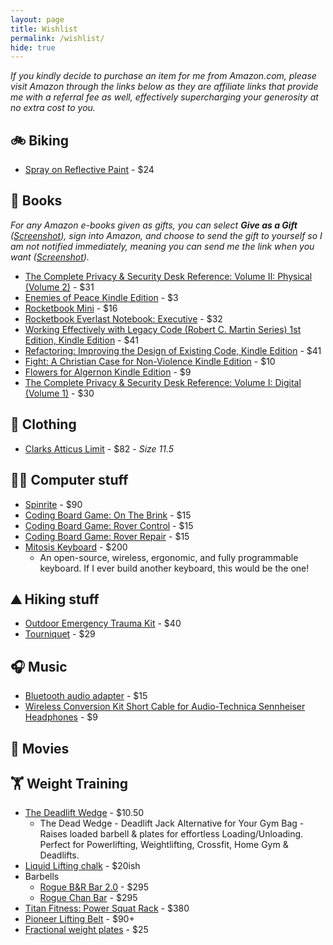 ```yaml
---
layout: page
title: Wishlist
permalink: /wishlist/
hide: true
---
```


<!-- # Wishlist -->

_If you kindly decide to purchase an item for me from Amazon.com, please visit Amazon through the links below as they are affiliate links that provide me with a referral fee as well, effectively supercharging your generosity at no extra cost to you._

## 🚲 Biking
- [Spray on Reflective Paint](https://amzn.to/2LsDtIJ) - $24

## 📖 Books
_For any Amazon e-books given as gifts, you can select **Give as a Gift** ([Screenshot](https://goo.gl/PgPwqF)), sign into Amazon, and choose to send the gift to yourself so I am not notified immediately, meaning you can send me the link when you want ([Screenshot](https://goo.gl/YY4Zxm))._
- [The Complete Privacy & Security Desk Reference: Volume II: Physical (Volume 2)](https://amzn.to/2OxqFCX) - $31
- [Enemies of Peace Kindle Edition](https://amzn.to/2LNOPKO) - $3
- [Rocketbook Mini](https://amzn.to/2NTawq0) - $16
- [Rocketbook Everlast Notebook: Executive](https://amzn.to/2NVJuyA) - $32
- [Working Effectively with Legacy Code (Robert C. Martin Series) 1st Edition, Kindle Edition](https://amzn.to/2JGUH3y) - $41
- [Refactoring: Improving the Design of Existing Code, Kindle Edition](https://amzn.to/2zVn3Y4) - $41
- [Fight: A Christian Case for Non-Violence Kindle Edition](https://amzn.to/2zQvbsJ) - $10
- [Flowers for Algernon Kindle Edition](https://amzn.to/2L93D7h) - $9
- [The Complete Privacy & Security Desk Reference: Volume I: Digital (Volume 1)](https://amzn.to/2K9E14R) - $30

## 👕 Clothing
- [Clarks Atticus Limit](https://amzn.to/2uywJT8) - $82 - _Size 11.5_

## 👨‍💻 Computer stuff
- [Spinrite](https://www.grc.com/x/ne.dll?ag0foyt2) - $90
- [Coding Board Game: On The Brink](https://amzn.to/2JAFeBZ) - $15
- [Coding Board Game: Rover Control](https://amzn.to/2O2DULG) - $15
- [Coding Board Game: Rover Repair](https://www.target.com/p/coding-board-game-robot-repair/-/A-52123740#lnk=sametab) - $15
- [Mitosis Keyboard](https://flashquark.com/product/gb-mitosis-wireless-split-ergonomic-keyboard-w-acrylic-case/) - $200
  - An open-source, wireless, ergonomic, and fully programmable keyboard. If I ever build another keyboard, this would be the one!

## ⛰️ Hiking stuff
- [Outdoor Emergency Trauma Kit](https://amzn.to/2zPpEms) - $40
- [Tourniquet](https://amzn.to/2Lu1Sxr) - $29

## 🎧 Music
- [Bluetooth audio adapter](https://www.amazon.com/dp/B008AGQMQC/_encoding=UTF8?coliid=ITG2845BNWPT6&colid=377WTGEIH9JPF) - $15
- [ Wireless Conversion Kit Short Cable for Audio-Technica Sennheiser Headphones](https://www.amazon.com/dp/B01N0OA64P/_encoding=UTF8?coliid=I3MR30IIB1HRTF&colid=377WTGEIH9JPF) - $9

## 🍿 Movies

## 🏋️ Weight Training
- [The Deadlift Wedge](https://amzn.to/2NTanXm) - $10.50
  - The Dead Wedge - Deadlift Jack Alternative for Your Gym Bag - Raises loaded barbell & plates for effortless Loading/Unloading. Perfect for Powerlifting, Weightlifting, Crossfit, Home Gym & Deadlifts.
- [Liquid Lifting chalk](https://amzn.to/2vNepWV) - $20ish
- Barbells
  - [Rogue B&R Bar 2.0](https://www.roguefitness.com/rogue-29mm-burgener-rippetoe-bar-2-0) - $295
  - [Rogue Chan Bar](https://www.roguefitness.com/rogue-chan-bar) - $295
- [Titan Fitness: Power Squat Rack](https://amzn.to/2L6iHSZ) - $380
- [Pioneer Lifting Belt](https://generalleathercraft.com/product/pioneer-cut-10mm-thick-4-power-lifting-belt-copy/) - $90+
- [Fractional weight plates](https://ironwoodyfitness.com/product/olympic-2-inch-fractional-plates/) - $25

